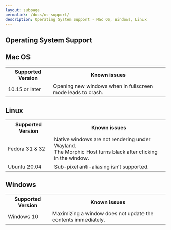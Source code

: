 ```yaml
---
layout: subpage
permalink: /docs/os-support/
description: Operating System Support - Mac OS, Windows, Linux 
---
```


<section id="getstarted">
  <div class="container pt-5 pb-5 jumbotron-small">
    <div class="row">
      <div class="col-md-12">
        <h1>Operating System Support</h1>
        <h2>Mac OS</h2>
        <table>
        	<tr><th>Supported Version</th><th>Known issues</th></tr>
        	<tr><td>10.15 or later</td><td>Opening new windows when in fullscreen mode leads to crash.</td></tr>
        </table>
        <h2>Linux</h2>
        <table>
        	<tr><th>Supported Version</th><th>Known issues</th></tr>
        	<tr>
        		<td>Fedora 31 &amp; 32</td>
        		<td>
        			Native windows are not rendering under Wayland.<br/>
					The Morphic Host turns black after clicking in the window.
        		</td>
        	</tr>
        	<tr><td>Ubuntu 20.04</td><td>Sub-pixel anti-aliasing isn’t supported.</td></tr>
        </table>  
        <h2>Windows</h2>
        <table>
        	<tr><th>Supported Version</th><th>Known issues</th></tr>
        	<tr><td>Windows 10</td><td>Maximizing a window does not update the contents immediately.</td></tr>
        </table>        
      </div>
    </div>
  </div>
</section>